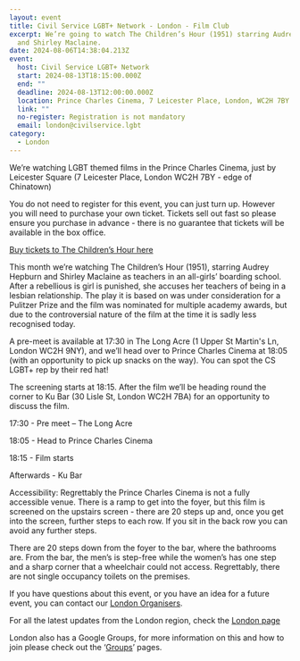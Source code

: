 ```yaml
---
layout: event
title: Civil Service LGBT+ Network - London - Film Club
excerpt: We’re going to watch The Children’s Hour (1951) starring Audrey Hepburn
  and Shirley Maclaine.
date: 2024-08-06T14:38:04.213Z
event:
  host: Civil Service LGBT+ Network
  start: 2024-08-13T18:15:00.000Z
  end: ""
  deadline: 2024-08-13T12:00:00.000Z
  location: Prince Charles Cinema, 7 Leicester Place, London, WC2H 7BY
  link: ""
  no-register: Registration is not mandatory
  email: london@civilservice.lgbt
category:
  - London
---
```

We’re watching LGBT themed films in the Prince Charles Cinema, just by Leicester Square (7 Leicester Place, London WC2H 7BY - edge of Chinatown)

You do not need to register for this event, you can just turn up. However you will need to purchase your own ticket. Tickets sell out fast so please ensure you purchase in advance - there is no guarantee that tickets will be available in the box office.

[Buy tickets to The Children’s Hour here](https://eur03.safelinks.protection.outlook.com/?url=https%3A%2F%2Fprincecharlescinema.com%2Ffilm%2F31616707%2Fthe-childrens-hour-aka-the-loudest-whisper%2F&data=05%7C02%7Cross.starkie%40hmrc.gov.uk%7C91bdbd25f63f4020589c08dcb60d2d0d%7Cac52f73cfd1a4a9a8e7a4a248f3139e1%7C0%7C0%7C638585414929398170%7CUnknown%7CTWFpbGZsb3d8eyJWIjoiMC4wLjAwMDAiLCJQIjoiV2luMzIiLCJBTiI6Ik1haWwiLCJXVCI6Mn0%3D%7C0%7C%7C%7C&sdata=ME3YgZWNHcTn%2BbUclerLyJa4Y0hGpQHFpC7dp1R4r60%3D&reserved=0)

This month we’re watching The Children’s Hour (1951), starring Audrey Hepburn and Shirley Maclaine as teachers in an all-girls’ boarding school. After a rebellious is girl is punished, she accuses her teachers of being in a lesbian relationship. The play it is based on was under consideration for a Pulitzer Prize and the film was nominated for multiple academy awards, but due to the controversial nature of the film at the time it is sadly less recognised today.

A pre-meet is available at 17:30 in The Long Acre (1 Upper St Martin's Ln, London WC2H 9NY), and we’ll head over to Prince Charles Cinema at 18:05 (with an opportunity to pick up snacks on the way). You can spot the CS LGBT+ rep by their red hat!

The screening starts at 18:15. After the film we’ll be heading round the corner to Ku Bar (30 Lisle St, London WC2H 7BA) for an opportunity to discuss the film.

17:30 - Pre meet – The Long Acre

18:05 - Head to Prince Charles Cinema

18:15 - Film starts

Afterwards - Ku Bar

Accessibility: Regrettably the Prince Charles Cinema is not a fully accessible venue. There is a ramp to get into the foyer, but this film is screened on the upstairs screen - there are 20 steps up and, once you get into the screen, further steps to each row. If you sit in the back row you can avoid any further steps.

There are 20 steps down from the foyer to the bar, where the bathrooms are. From the bar, the men’s is step-free while the women’s has one step and a sharp corner that a wheelchair could not access. Regrettably, there are not single occupancy toilets on the premises.

If you have questions about this event, or you have an idea for a future event, you can contact our [London Organisers](mailto:%20london@civilservice.lgbt).

For all the latest updates from the London region, check the [London page](https://eur03.safelinks.protection.outlook.com/?url=https%3A%2F%2Fwww.civilservice.lgbt%2Ftopic%2Flondon&data=05%7C02%7Cross.starkie%40hmrc.gov.uk%7C91bdbd25f63f4020589c08dcb60d2d0d%7Cac52f73cfd1a4a9a8e7a4a248f3139e1%7C0%7C0%7C638585414929411158%7CUnknown%7CTWFpbGZsb3d8eyJWIjoiMC4wLjAwMDAiLCJQIjoiV2luMzIiLCJBTiI6Ik1haWwiLCJXVCI6Mn0%3D%7C0%7C%7C%7C&sdata=FV6xVV4k3qyIXsnexrcnkrJpjC2HSsDQ5AgiBB4e4FM%3D&reserved=0)

London also has a Google Groups, for more information on this and how to join please check out the ‘[Groups](https://eur03.safelinks.protection.outlook.com/?url=https%3A%2F%2Fwww.civilservice.lgbt%2Fgroups%2F&data=05%7C02%7Cross.starkie%40hmrc.gov.uk%7C91bdbd25f63f4020589c08dcb60d2d0d%7Cac52f73cfd1a4a9a8e7a4a248f3139e1%7C0%7C0%7C638585414929419263%7CUnknown%7CTWFpbGZsb3d8eyJWIjoiMC4wLjAwMDAiLCJQIjoiV2luMzIiLCJBTiI6Ik1haWwiLCJXVCI6Mn0%3D%7C0%7C%7C%7C&sdata=7p4U%2B8w1zPD09zTo5kCiOBy68%2BIUUVvJDC%2BXaZjBW3g%3D&reserved=0)’ pages.